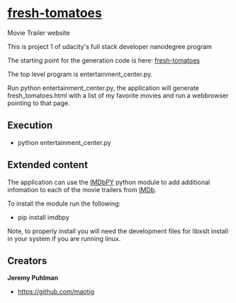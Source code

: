 # [fresh-tomatoes](https://github.com/maotig/fresh-tomaotes)

Movie Trailer website

This is project 1 of udacity's full stack developer nanodegree program

The starting point for the generation code is here:
[fresh-tomatoes](https://github.com/adarsh0806/ud036_StarterCode)

The top level program is entertainment_center.py.

Run python entertainment_center.py, the application will generate
fresh_tomatoes.html with a list of my favorite movies and run a webbrowser
pointing to that page. 

## Execution

* python entertainment_center.py

## Extended content

The application can use the [IMDbPY](http://imdbpy.sourceforge.net/) python module to add additional infomation
to each of the movie trailers from [IMDb](http://www.imdb.com/).

To install the module run the following:

* pip install imdbpy

Note, to properly install you will need the development files for libxslt
install in your system if you are running linux. 

## Creators

**Jeremy Puhlman**
* <https://github.com/maotig>
